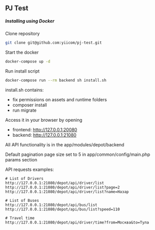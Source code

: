 ## PJ Test

##### Installing using Docker

Clone repository 
```bash
git clone git@github.com:yiicom/pj-test.git
```

Start the docker
```bash 
docker-compose up -d
```

Run install script
```bash 
docker-compose run --rm backend sh install.sh
```

install.sh contains:
 - fix permissions on assets and runtime folders
 - composer install
 - run migrate
    
Access it in your browser by opening
    
- frontend: http://127.0.0.1:20080
- backend: http://127.0.0.1:21080
    
All API functionality is in the app/modules/depot/backend  
 
Default pagination page size set to 5 in app/common/config/main.php params section  
 
 
API requests examples:
```text
# List of Drivers
http://127.0.0.1:21080/depot/api/driver/list
http://127.0.0.1:21080/depot/api/driver/list?page=2
http://127.0.0.1:21080/depot/api/driver/list?name=Назар

# List of Buses
http://127.0.0.1:21080/depot/api/bus/list
http://127.0.0.1:21080/depot/api/bus/list?speed=110

# Travel time
http://127.0.0.1:21080/depot/api/driver/time?from=Москва&to=Тула

```